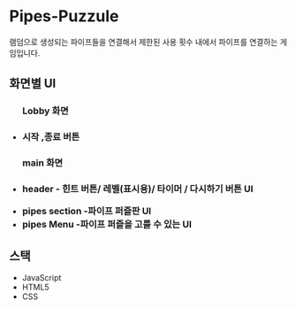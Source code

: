 # Pipes-Puzzule
램덤으로 생성되는 파이프들을 연결해서 제한된 사용 횟수 내에서 파이프를 연결하는 게임입니다.

<H2> 화면별  UI</H2>
<ul>
  <H3>Lobby 화면<H3>
      <li>시작 ,종료 버튼</li>
    <H3>main 화면<H3>
      <li><p>header - 힌트 버튼/ 레벨(표시용)/ 타이머 / 다시하기 버튼  UI</p></li>
      <li>pipes section -파이프 퍼즐판  UI</li>
      <li>pipes Menu -파이프 퍼즐을 고를 수 있는 UI</li>
</ul>

<H2>스택</H2>
<ul>
  <li>JavaScript</li>
  <li>HTML5</li>
  <li>CSS</li>
</ul>



